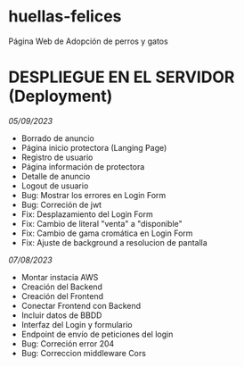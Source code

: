 # huellas-felices
Página Web de Adopción de perros y gatos


# DESPLIEGUE EN EL SERVIDOR (Deployment)

*05/09/2023*

- Borrado de anuncio
- Página inicio protectora (Langing Page)
- Registro de usuario
- Página información de protectora
- Detalle de anuncio
- Logout de usuario
- Bug: Mostrar los errores en Login Form
- Bug: Correción de jwt
- Fix: Desplazamiento del Login Form
- Fix: Cambio de literal "venta" a "disponible"
- Fix: Cambio de gama cromática en Login Form
- Fix: Ajuste de background a resolucion de pantalla


*07/08/2023*

- Montar instacia AWS
- Creación del Backend
- Creación del Frontend
- Conectar Frontend con Backend
- Incluir datos de BBDD
- Interfaz del Login y formulario
- Endpoint de envío de peticiones del login 
- Bug: Correción error 204
- Bug: Correccion middleware Cors
